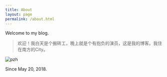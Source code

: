 ```yaml
---
title: About
layout: page
permalink: /about.html
---
```


<div class="page-title">Welcome to my blog. </div>

> 欢迎！我白天是个搬砖工，晚上就是个有抱负的演员，这是我的博客。我住在南方的City。

![pzh](https://cdn.jsdelivr.net/gh/cyrilsoy/hello-blog@main/static/panzhihua/pzh.jpg)

Since May 20, 2018.